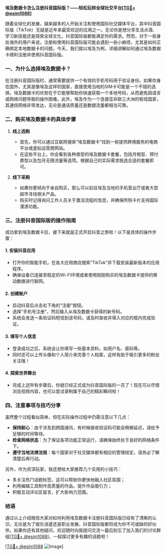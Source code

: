 **埃及数据卡怎么注册抖音国际版？——轻松玩转全球社交平台[[TG💪+ @esim1088](https://t.me/s/esim1088)]**

随着全球化的发展，越来越多的人开始关注和使用国际社交媒体平台，其中抖音国际版（TikTok）无疑是近年来最受欢迎的应用之一。无论你是想分享生活点滴、学习新技能还是探索全球文化，抖音国际版都能满足你的需求。然而，对于一些身处海外的用户来说，注册和使用抖音国际版可能会遇到一些小麻烦，尤其是如何正确绑定本地数据卡的问题。今天，我们就以埃及为例，详细讲解如何通过埃及数据卡顺利注册并使用抖音国际版。

### 一、为什么选择埃及数据卡？

在注册抖音国际版时，通常需要提供一个有效的手机号码用于验证身份。如果你身在国外，尤其是像埃及这样的国家，直接使用当地的SIM卡可能是一个不错的选择。埃及数据卡的优势在于它能够帮助你快速获取一个本地号码，从而避免因语言或网络问题导致的操作困难。此外，埃及作为一个连接亚非欧三大洲的枢纽国家，其通信网络非常发达，无论是通话质量还是数据流量都相当可靠。

### 二、购买埃及数据卡的具体步骤

1. **线上选购**
   - 首先，你可以通过互联网搜索“埃及数据卡”找到一些提供跨境服务的电商平台或虚拟运营商网站。
   - 在这些平台上，你会看到各种类型的埃及数据卡套餐，包括月租型、预付费型以及包月无限流量等选项。根据自己的实际需求挑选合适的套餐即可。
   
2. **线下采购**
   - 如果你更倾向于亲自购买，那么可以前往埃及当地的手机营业厅或者大型超市寻找相关产品。
   - 购买时记得询问工作人员关于激活流程的信息，并确保所购卡片支持国际漫游功能。

### 三、注册抖音国际版的操作指南

成功拿到埃及数据卡后，接下来就是正式开启抖音之旅啦！以下是具体的操作步骤：

#### 1. 安装抖音应用
- 打开你的智能手机，在各大应用商店搜索“TikTok”并下载安装最新版本的应用程序。
- 确保设备已连接至稳定的Wi-Fi环境或者使用刚刚购买的埃及数据卡提供的移动数据进行联网。

#### 2. 创建账户
- 启动抖音后点击右下角的“注册”按钮。
- 选择“手机号注册”，然后输入从埃及数据卡获得的新号码。
- 系统会发送一条验证码短信到该号码，请及时查收并填入对应的框内完成验证。

#### 3. 填写个人信息
- 登录成功之后，系统会让你填写一些基本资料，如用户名、密码等。
- 同时还可以上传头像和个人简介来完善个人档案，这样有助于吸引更多的粉丝关注哦！

#### 4. 探索世界舞台
- 完成上述所有步骤后，你就已经正式成为抖音国际版的一员了！现在可以尽情浏览视频内容，也可以尝试录制属于自己的精彩瞬间啦！

### 四、注意事项与技巧分享

虽然整个过程看似简单，但在实际操作过程中仍需注意以下几点：
- **保持耐心**：由于涉及到跨国通讯，有时候接收验证码可能会稍微延迟，请给予足够的时间等待。
- **检查网络状态**：为了保证各项功能正常运行，请确保始终处于良好的网络条件下。
- **遵守当地法律法规**：每个国家对于社交媒体都有相应的管理规定，请务必了解清楚后再行动。

另外，作为资深玩家，我还想给大家推荐几个实用的小技巧：
- 多关注热门话题标签，这可以帮助你更快地融入社区氛围；
- 利用编辑工具制作高质量的作品，提升作品吸引力；
- 积极互动评论区留言，扩大影响力范围。

### 结语

通过以上介绍相信大家对如何利用埃及数据卡注册抖音国际版已经有了清晰的认识。无论是为了娱乐消遣还是职业发展，抖音国际版都将成为你不可或缺的好伙伴。如果你还有其他疑问，欢迎随时向我提问交流～最后别忘了加入我们的讨论群组[[TG💪+ @esim1088](https://t.me/s/esim1088)]，一起探讨更多有趣的话题吧！

[[TG💪+ @esim1088](https://t.me/s/esim1088) ![Image](https://i.postimg.cc/4NQfJmqS/Snipaste-2025-05-13-00-14-12.png)]